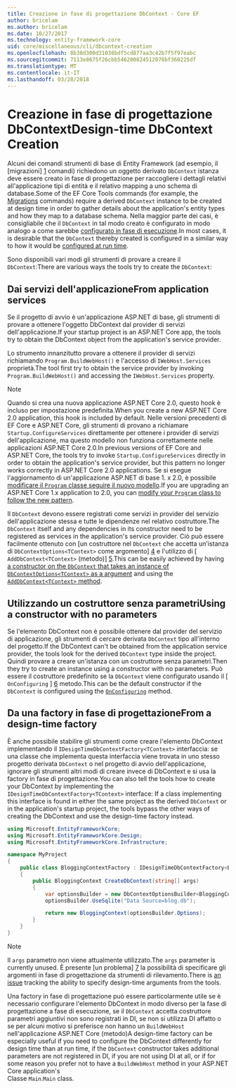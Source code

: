 ```yaml
---
title: Creazione in fase di progettazione DbContext - Core EF
author: bricelam
ms.author: bricelam
ms.date: 10/27/2017
ms.technology: entity-framework-core
uid: core/miscellaneous/cli/dbcontext-creation
ms.openlocfilehash: 8b38d300d31038bdf5cd877aa3c42b7f5f97eabc
ms.sourcegitcommit: 7113e8675f26cbb546200824512078bf360225df
ms.translationtype: MT
ms.contentlocale: it-IT
ms.lasthandoff: 03/28/2018
---
```

<a name="design-time-dbcontext-creation"></a><span data-ttu-id="66841-102">Creazione in fase di progettazione DbContext</span><span class="sxs-lookup"><span data-stu-id="66841-102">Design-time DbContext Creation</span></span>
==============================
<span data-ttu-id="66841-103">Alcuni dei comandi strumenti di base di Entity Framework (ad esempio, il [migrazioni] [ 1] comandi) richiedono un oggetto derivato `DbContext` istanza deve essere creato in fase di progettazione per raccogliere i dettagli relativi all'applicazione tipi di entità e il relativo mapping a uno schema di database.</span><span class="sxs-lookup"><span data-stu-id="66841-103">Some of the EF Core Tools commands (for example, the [Migrations][1] commands) require a derived `DbContext` instance to be created at design time in order to gather details about the application's entity types and how they map to a database schema.</span></span> <span data-ttu-id="66841-104">Nella maggior parte dei casi, è consigliabile che il `DbContext` in tal modo creato è configurato in modo analogo a come sarebbe [configurato in fase di esecuzione][2].</span><span class="sxs-lookup"><span data-stu-id="66841-104">In most cases, it is desirable that the `DbContext` thereby created is configured in a similar way to how it would be [configured at run time][2].</span></span>

<span data-ttu-id="66841-105">Sono disponibili vari modi gli strumenti di provare a creare il `DbContext`:</span><span class="sxs-lookup"><span data-stu-id="66841-105">There are various ways the tools try to create the `DbContext`:</span></span>

<a name="from-application-services"></a><span data-ttu-id="66841-106">Dai servizi dell'applicazione</span><span class="sxs-lookup"><span data-stu-id="66841-106">From application services</span></span>
-------------------------
<span data-ttu-id="66841-107">Se il progetto di avvio è un'applicazione ASP.NET di base, gli strumenti di provare a ottenere l'oggetto DbContext dal provider di servizi dell'applicazione.</span><span class="sxs-lookup"><span data-stu-id="66841-107">If your startup project is an ASP.NET Core app, the tools try to obtain the DbContext object from the application's service provider.</span></span>

<span data-ttu-id="66841-108">Lo strumento innanzitutto provare a ottenere il provider di servizi richiamando `Program.BuildWebHost()` e l'accesso di `IWebHost.Services` proprietà.</span><span class="sxs-lookup"><span data-stu-id="66841-108">The tool first try to obtain the service provider by invoking `Program.BuildWebHost()` and accessing the `IWebHost.Services` property.</span></span>

> [!NOTE]
> <span data-ttu-id="66841-109">Quando si crea una nuova applicazione ASP.NET Core 2.0, questo hook è incluso per impostazione predefinita.</span><span class="sxs-lookup"><span data-stu-id="66841-109">When you create a new ASP.NET Core 2.0 application, this hook is included by default.</span></span> <span data-ttu-id="66841-110">Nelle versioni precedenti di EF Core e ASP.NET Core, gli strumenti di provano a richiamare `Startup.ConfigureServices` direttamente per ottenere i provider di servizi dell'applicazione, ma questo modello non funziona correttamente nelle applicazioni ASP.NET Core 2.0.</span><span class="sxs-lookup"><span data-stu-id="66841-110">In previous versions of EF Core and ASP.NET Core, the tools try to invoke `Startup.ConfigureServices` directly in order to obtain the application's service provider, but this pattern no longer works correctly in ASP.NET Core 2.0 applications.</span></span> <span data-ttu-id="66841-111">Se si esegue l'aggiornamento di un'applicazione ASP.NET di base 1. x 2.0, è possibile [modificare il `Program` classe seguire il nuovo modello][3].</span><span class="sxs-lookup"><span data-stu-id="66841-111">If you are upgrading an ASP.NET Core 1.x application to 2.0, you can [modify your `Program` class to follow the new pattern][3].</span></span>

<span data-ttu-id="66841-112">Il `DbContext` devono essere registrati come servizi in provider del servizio dell'applicazione stessa e tutte le dipendenze nel relativo costruttore.</span><span class="sxs-lookup"><span data-stu-id="66841-112">The `DbContext` itself and any dependencies in its constructor need to be registered as services in the application's service provider.</span></span> <span data-ttu-id="66841-113">Ciò può essere facilmente ottenuto con [un costruttore nel `DbContext` che accetta un'istanza di `DbContextOptions<TContext>` come argomento] [ 4] e l'utilizzo di [ `AddDbContext<TContext>` (metodo)] [5].</span><span class="sxs-lookup"><span data-stu-id="66841-113">This can be easily achieved by having [a constructor on the `DbContext` that takes an instance of `DbContextOptions<TContext>` as a argument][4] and using the [`AddDbContext<TContext>` method][5].</span></span>

<a name="using-a-constructor-with-no-parameters"></a><span data-ttu-id="66841-114">Utilizzando un costruttore senza parametri</span><span class="sxs-lookup"><span data-stu-id="66841-114">Using a constructor with no parameters</span></span>
--------------------------------------
<span data-ttu-id="66841-115">Se l'elemento DbContext non è possibile ottenere dal provider del servizio di applicazione, gli strumenti di cercare derivata `DbContext` tipo all'interno del progetto.</span><span class="sxs-lookup"><span data-stu-id="66841-115">If the DbContext can't be obtained from the application service provider, the tools look for the derived `DbContext` type inside the project.</span></span> <span data-ttu-id="66841-116">Quindi provare a creare un'istanza con un costruttore senza parametri.</span><span class="sxs-lookup"><span data-stu-id="66841-116">Then they try to create an instance using a constructor with no parameters.</span></span> <span data-ttu-id="66841-117">Può essere il costruttore predefinito se la `DbContext` viene configurato usando il [ `OnConfiguring` ] [ 6] metodo.</span><span class="sxs-lookup"><span data-stu-id="66841-117">This can be the default constructor if the `DbContext` is configured using the [`OnConfiguring`][6] method.</span></span>

<a name="from-a-design-time-factory"></a><span data-ttu-id="66841-118">Da una factory in fase di progettazione</span><span class="sxs-lookup"><span data-stu-id="66841-118">From a design-time factory</span></span>
--------------------------
<span data-ttu-id="66841-119">È anche possibile stabilire gli strumenti come creare l'elemento DbContext implementando il `IDesignTimeDbContextFactory<TContext>` interfaccia: se una classe che implementa questa interfaccia viene trovata in uno stesso progetto derivata `DbContext` o nel progetto di avvio dell'applicazione, ignorare gli strumenti altri modi di creare invece di DbContext e si usa la factory in fase di progettazione.</span><span class="sxs-lookup"><span data-stu-id="66841-119">You can also tell the tools how to create your DbContext by implementing the `IDesignTimeDbContextFactory<TContext>` interface: If a class implementing this interface is found in either the same project as the derived `DbContext` or in the application's startup project, the tools bypass the other ways of creating the DbContext and use the design-time factory instead.</span></span>

``` csharp
using Microsoft.EntityFrameworkCore;
using Microsoft.EntityFrameworkCore.Design;
using Microsoft.EntityFrameworkCore.Infrastructure;

namespace MyProject
{
    public class BloggingContextFactory : IDesignTimeDbContextFactory<BloggingContext>
    {
        public BloggingContext CreateDbContext(string[] args)
        {
            var optionsBuilder = new DbContextOptionsBuilder<BloggingContext>();
            optionsBuilder.UseSqlite("Data Source=blog.db");

            return new BloggingContext(optionsBuilder.Options);
        }
    }
}
```

> [!NOTE]
> <span data-ttu-id="66841-120">Il `args` parametro non viene attualmente utilizzato.</span><span class="sxs-lookup"><span data-stu-id="66841-120">The `args` parameter is currently unused.</span></span> <span data-ttu-id="66841-121">È presente [un problema] [ 7] la possibilità di specificare gli argomenti in fase di progettazione da strumenti di rilevamento.</span><span class="sxs-lookup"><span data-stu-id="66841-121">There is [an issue][7] tracking the ability to specify design-time arguments from the tools.</span></span>

<span data-ttu-id="66841-122">Una factory in fase di progettazione può essere particolarmente utile se è necessario configurare l'elemento DbContext in modo diverso per la fase di progettazione a fase di esecuzione, se il `DbContext` accetta costruttore parametri aggiuntivi non sono registrati in DI, se non si utilizza DI affatto o se per alcuni motivo si preferisce non hanno un `BuildWebHost` nell'applicazione ASP.NET Core (metodo)</span><span class="sxs-lookup"><span data-stu-id="66841-122">A design-time factory can be especially useful if you need to configure the DbContext differently for design time than at run time, if the `DbContext` constructor takes additional parameters are not registered in DI, if you are not using DI at all, or if for some reason you prefer not to have a `BuildWebHost` method in your ASP.NET Core application's</span></span>  
<span data-ttu-id="66841-123">Classe `Main`.</span><span class="sxs-lookup"><span data-stu-id="66841-123">`Main` class.</span></span>

  [1]: xref:core/managing-schemas/migrations/index
  [2]: xref:core/miscellaneous/configuring-dbcontext
  [3]: https://docs.microsoft.com/aspnet/core/migration/1x-to-2x/#update-main-method-in-programcs
  [4]: xref:core/miscellaneous/configuring-dbcontext#constructor-argument
  [5]: xref:core/miscellaneous/configuring-dbcontext#using-dbcontext-with-dependency-injection
  [6]: xref:core/miscellaneous/configuring-dbcontext#onconfiguring
  [7]: https://github.com/aspnet/EntityFrameworkCore/issues/8332
